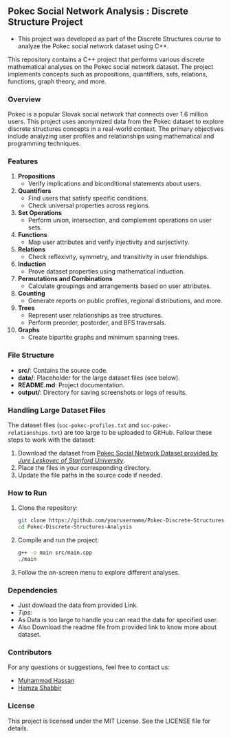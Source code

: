 ## Pokec Social Network Analysis : Discrete Structure Project

- This project was developed as part of the Discrete Structures course to analyze the Pokec social network dataset using C++.
  
This repository contains a C++ project that performs various discrete mathematical analyses on the Pokec social network dataset. The project implements concepts such as propositions, quantifiers, sets, relations, functions, graph theory, and more.

### Overview
Pokec is a popular Slovak social network that connects over 1.6 million users. This project uses anonymized data from the Pokec dataset to explore discrete structures concepts in a real-world context. The primary objectives include analyzing user profiles and relationships using mathematical and programming techniques.

### Features
1. **Propositions**
   - Verify implications and biconditional statements about users.
2. **Quantifiers**
   - Find users that satisfy specific conditions.
   - Check universal properties across regions.
3. **Set Operations**
   - Perform union, intersection, and complement operations on user sets.
4. **Functions**
   - Map user attributes and verify injectivity and surjectivity.
5. **Relations**
   - Check reflexivity, symmetry, and transitivity in user friendships.
6. **Induction**
   - Prove dataset properties using mathematical induction.
7. **Permutations and Combinations**
   - Calculate groupings and arrangements based on user attributes.
8. **Counting**
   - Generate reports on public profiles, regional distributions, and more.
9. **Trees**
   - Represent user relationships as tree structures.
   - Perform preorder, postorder, and BFS traversals.
10. **Graphs**
    - Create bipartite graphs and minimum spanning trees.

### File Structure
- **src/**: Contains the source code.
- **data/**: Placeholder for the large dataset files (see below).
- **README.md**: Project documentation.
- **output/**: Directory for saving screenshots or logs of results.

### Handling Large Dataset Files
The dataset files (`soc-pokec-profiles.txt` and `soc-pokec-relationships.txt`) are too large to be uploaded to GitHub. Follow these steps to work with the dataset:
1. Download the dataset from [Pokec Social Network Dataset provided by *Jure Leskovec of Stanford University*](https://snap.stanford.edu/data/soc-Pokec.html).
2. Place the files in your corresponding directory.
3. Update the file paths in the source code if needed.

### How to Run
1. Clone the repository:
   ```bash
   git clone https://github.com/yourusername/Pokec-Discrete-Structures-Analysis.git
   cd Pokec-Discrete-Structures-Analysis
   ```
2. Compile and run the project:
   ```bash
   g++ -o main src/main.cpp
   ./main
   ```
3. Follow the on-screen menu to explore different analyses.

### Dependencies
- Just dowload the data from provided Link.
- *Tips:*
-  As Data is too large to handle you can read the data for specified user.
- Also Download the readme file from provided link to know more about dataset. 

### Contributors
For any questions or suggestions, feel free to contact us:
- [Muhammad Hassan](https://github.com/MHassan05)
- [Hamza Shabbir](https://github.com/Hamza-s2004)

### License
This project is licensed under the MIT License. See the LICENSE file for details.

